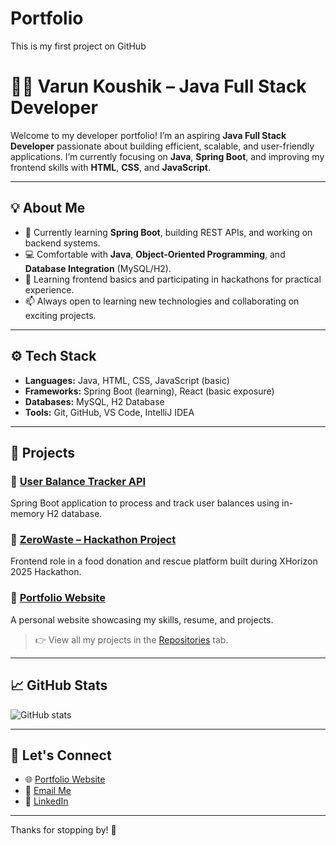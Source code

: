 # Portfolio
This is my first project on GitHub


# 👨‍💻 Varun Koushik – Java Full Stack Developer

Welcome to my developer portfolio! I’m an aspiring **Java Full Stack Developer** passionate about building efficient, scalable, and user-friendly applications. I’m currently focusing on **Java**, **Spring Boot**, and improving my frontend skills with **HTML**, **CSS**, and **JavaScript**.

---

## 💡 About Me

- 🔭 Currently learning **Spring Boot**, building REST APIs, and working on backend systems.
- 💻 Comfortable with **Java**, **Object-Oriented Programming**, and **Database Integration** (MySQL/H2).
- 🌱 Learning frontend basics and participating in hackathons for practical experience.
- 📫 Always open to learning new technologies and collaborating on exciting projects.

---

## ⚙️ Tech Stack

- **Languages:** Java, HTML, CSS, JavaScript (basic)
- **Frameworks:** Spring Boot (learning), React (basic exposure)
- **Databases:** MySQL, H2 Database
- **Tools:** Git, GitHub, VS Code, IntelliJ IDEA

---

## 📁 Projects

### 🔹 [User Balance Tracker API](https://github.com/yourusername/user-balance-api)
Spring Boot application to process and track user balances using in-memory H2 database.

### 🔹 [ZeroWaste – Hackathon Project](https://github.com/yourusername/zerowaste-hackathon)
Frontend role in a food donation and rescue platform built during XHorizon 2025 Hackathon.

### 🔹 [Portfolio Website](https://yourusername.github.io)
A personal website showcasing my skills, resume, and projects.

> 👉 View all my projects in the [Repositories](https://github.com/yourusername?tab=repositories) tab.

---

## 📈 GitHub Stats

![GitHub stats](https://github-readme-stats.vercel.app/api?username=yourusername&show_icons=true&theme=default)

---

## 🔗 Let's Connect

- 🌐 [Portfolio Website](https://yourusername.github.io)
- 📧 [Email Me](mailto:your@email.com)
- 💼 [LinkedIn](https://linkedin.com/in/yourusername)

---

Thanks for stopping by! 🚀

